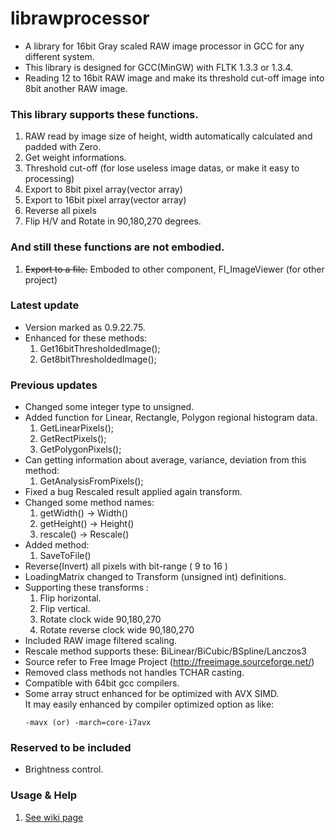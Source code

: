 # librawprocessor #
* A library for 16bit Gray scaled RAW image processor in GCC for any different system.
* This library is designed for GCC(MinGW) with FLTK 1.3.3 or 1.3.4.
* Reading 12 to 16bit RAW image and make its threshold cut-off image into 8bit another RAW image.

### This library supports these functions. ###
 1. RAW read by image size of height, width automatically calculated and padded with Zero.
 1. Get weight informations.
 1. Threshold cut-off (for lose useless image datas, or make it easy to processing)
 1. Export to 8bit pixel array(vector array)
 1. Export to 16bit pixel array(vector array)
 1. Reverse all pixels
 1. Flip H/V and Rotate in 90,180,270 degrees.

### And still these functions are not embodied. ###
 1. ~~Export to a file.~~ 
    Emboded to other component, Fl_ImageViewer (for other project)

### Latest update ###
* Version marked as 0.9.22.75.
* Enhanced for these methods:
  1. Get16bitThresholdedImage();
  1. Get8bitThresholdedImage();

### Previous updates ###
* Changed some integer type to unsigned.
* Added function for Linear, Rectangle, Polygon regional histogram data.
  1. GetLinearPixels();
  1. GetRectPixels();
  1. GetPolygonPixels();
* Can getting information about average, variance, deviation from this method:
  1. GetAnalysisFromPixels();
* Fixed a bug Rescaled result applied again transform.
* Changed some method names:
  1. getWidth() -> Width()
  1. getHeight() -> Height()
  1. rescale() -> Rescale()
* Added method:
  1. SaveToFile()
* Reverse(Invert) all pixels with bit-range ( 9 to 16 )
* LoadingMatrix changed to Transform (unsigned int) definitions.
* Supporting these transforms :
  1. Flip horizontal.
  1. Flip vertical.
  1. Rotate clock wide 90,180,270
  1. Rotate reverse clock wide 90,180,270
* Included RAW image filtered scaling.
* Rescale method supports these: BiLinear/BiCubic/BSpline/Lanczos3
* Source refer to Free Image Project (http://freeimage.sourceforge.net/)
* Removed class methods not handles TCHAR casting.
* Compatible with 64bit gcc compilers.
* Some array struct enhanced for be optimized with AVX SIMD.</br>
  It may easily enhanced by compiler optimized option as like:
  ````
  -mavx (or) -march=core-i7avx
  ````

### Reserved to be included ###
* Brightness control.

### Usage & Help ###
 1. [See wiki page](https://github.com/rageworx/librawprocessor/wiki)
